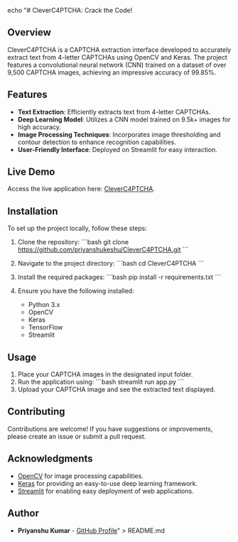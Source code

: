 echo "# CleverC4PTCHA: Crack the Code!

## Overview
CleverC4PTCHA is a CAPTCHA extraction interface developed to accurately extract text from 4-letter CAPTCHAs using OpenCV and Keras. The project features a convolutional neural network (CNN) trained on a dataset of over 9,500 CAPTCHA images, achieving an impressive accuracy of 99.85%.

## Features
- **Text Extraction**: Efficiently extracts text from 4-letter CAPTCHAs.
- **Deep Learning Model**: Utilizes a CNN model trained on 9.5k+ images for high accuracy.
- **Image Processing Techniques**: Incorporates image thresholding and contour detection to enhance recognition capabilities.
- **User-Friendly Interface**: Deployed on Streamlit for easy interaction.

## Live Demo
Access the live application here: [CleverC4PTCHA](https://cleverc4ptcha0.streamlit.app/).

## Installation
To set up the project locally, follow these steps:

1. Clone the repository:
   \`\`\`bash
   git clone https://github.com/priyanshukeshu/CleverC4PTCHA.git
   \`\`\`

2. Navigate to the project directory:
   \`\`\`bash
   cd CleverC4PTCHA
   \`\`\`

3. Install the required packages:
   \`\`\`bash
   pip install -r requirements.txt
   \`\`\`

4. Ensure you have the following installed:
   - Python 3.x
   - OpenCV
   - Keras
   - TensorFlow
   - Streamlit

## Usage
1. Place your CAPTCHA images in the designated input folder.
2. Run the application using:
   \`\`\`bash
   streamlit run app.py
   \`\`\`
3. Upload your CAPTCHA image and see the extracted text displayed.

## Contributing
Contributions are welcome! If you have suggestions or improvements, please create an issue or submit a pull request.

## Acknowledgments
- [OpenCV](https://opencv.org/) for image processing capabilities.
- [Keras](https://keras.io/) for providing an easy-to-use deep learning framework.
- [Streamlit](https://streamlit.io/) for enabling easy deployment of web applications.

## Author
- **Priyanshu Kumar** - [GitHub Profile](https://github.com/priyanshukeshu)" > README.md
